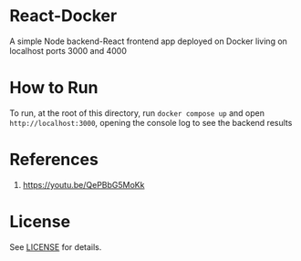# React-Docker

A simple Node backend-React frontend app deployed on Docker living on localhost ports 3000 and 4000

# How to Run

To run, at the root of this directory, run `docker compose up` and open `http://localhost:3000`, opening the console log to see the backend results

# References
1. https://youtu.be/QePBbG5MoKk

# License

See [LICENSE](LICENSE) for details.

